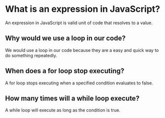 # What is an expression in JavaScript?

An expression in JavaScript is valid unit of code that resolves to a value.

## Why would we use a loop in our code?

We would use a loop in our code because they are a easy and quick way to do something repeatedly.

## When does a for loop stop executing?

A for loop stops executing when a specified condition evaluates to false.

## How many times will a while loop execute?

A while loop will execute as long as the condition is true.
